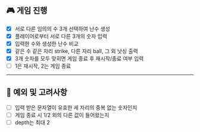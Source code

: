 ## 🎮 게임 진행

- [x] 서로 다른 임의의 수 3개 선택하여 난수 생성
- [x] 플레이어로부터 서로 다른 3개의 숫자 입력
- [x] 입력한 수와 생성한 난수 비교
- [x] 같은 수 같은 자리 strike, 다른 자리 ball, 그 외 낫싱 출력
- [x] 3개 숫자를 모두 맞히면 게임 종료 후 재시작/종료 여부 입력
- [ ] 1은 재시작, 2는 게임 종료

---

## 🎲 예외 및 고려사항

- [ ] 입력 받은 문자열이 유효한 세 자리의 중복 없는 숫자인지
- [ ] 게임 종료 시 1/2 외의 다른 값이 들어왔는지
- [ ] depth는 최대 2
